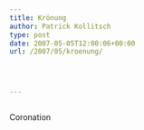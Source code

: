 ```yaml
---
title: Krönung
author: Patrick Kollitsch
type: post
date: 2007-05-05T12:00:06+00:00
url: /2007/05/kroenung/




---
```

<div class="flickr">
  <a href="http://www.flickr.com/photos/schreibblogade/485157137/"><img src="//farm1.static.flickr.com/215/485157137_58fe7dc8ef.jpg" class="flickr-photo" alt="" /></a></p> 
  
  <p>
    Coronation
  </p>
</div>